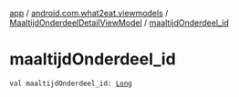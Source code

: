 [app](../../index.md) / [android.com.what2eat.viewmodels](../index.md) / [MaaltijdOnderdeelDetailViewModel](index.md) / [maaltijdOnderdeel_id](./maaltijd-onderdeel_id.md)

# maaltijdOnderdeel_id

`val maaltijdOnderdeel_id: `[`Long`](https://kotlinlang.org/api/latest/jvm/stdlib/kotlin/-long/index.html)